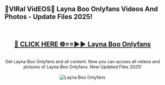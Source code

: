 <h2>🔴VIRal VidEOS🔴 Layna Boo Onlyfans Videos And Photos - Update Files 2025!</h2>
<br>
<div align="center">
<h2><a href="https://virallinks.top/odZfE0" rel="nofollow">🔴 CLICK HERE 🌐==►► Layna Boo Onlyfans</a></h2>
<br>
Get Layna Boo Onlyfans and all content. Now you can access all videos and pictures of Layna Boo Onlyfans. New Updated Files 2025!
<br>
<br>
<a href="https://virallinks.top/odZfE0" rel="nofollow" data-target="animated-image.originalLink"><img src="https://i.imgur.com/dJHk4Zq.gif)" alt="Layna Boo Onlyfans" style="max-width: 100%; display: inline-block;" data-target="animated-image.originalImage"></a>
</div>
<br>
